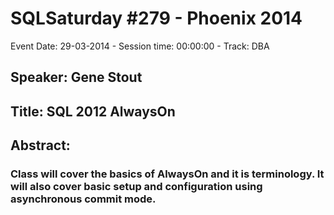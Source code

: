 # SQLSaturday #279 - Phoenix 2014
Event Date: 29-03-2014 - Session time: 00:00:00 - Track: DBA
## Speaker: Gene Stout
## Title: SQL 2012 AlwaysOn
## Abstract:
### Class will cover the basics of AlwaysOn and it is terminology. It will also cover basic setup and configuration using asynchronous commit mode.
